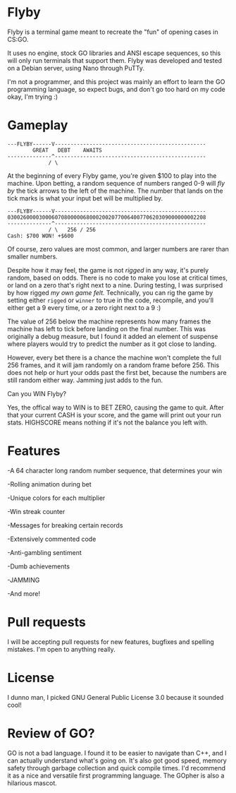 # Flyby
Flyby is a terminal game meant to recreate the "fun" of opening cases in CS:GO.

It uses no engine, stock GO libraries and ANSI escape sequences, so this will only run terminals that support them. Flyby was developed and tested on a Debian server, using Nano through PuTTy.


I'm not a programmer, and this project was mainly an effort to learn the GO programming language, so expect bugs, and don't go too hard on my code okay, I'm trying :)

# Gameplay
```
---FLYBY------V------------------------------------------------
        GREAT   DEBT    AWAITS
--------------^------------------------------------------------
             / \
```
At the beginning of every Flyby game, you're given $100 to play into the machine. Upon betting, a random sequence of numbers ranged 0-9 will _fly by_ the tick arrows to the left of the machine. The number that lands on the tick marks is what your input bet will be multiplied by.
```
---FLYBY------V------------------------------------------------
030026000030006070800000680002002077006400770620309000000002208
--------------^------------------------------------------------
             / \   256 / 256
Cash: $700 WON! +$600
```
Of course, zero values are most common, and larger numbers are rarer than smaller numbers. 

Despite how it may feel, the game is not _rigged_ in any way, it's purely random, based on odds. There is no code to make you lose at critical times, or land on a zero that's right next to a nine. During testing, I was surprised by how rigged _my own game felt._ Technically, you can rig the game by setting either ```rigged``` or ```winner``` to true in the code, recompile, and you'll either get a 9 every time, or a zero right next to a 9 :)

The value of 256 below the machine represents how many frames the machine has left to tick before landing on the final number. This was originally a debug measure, but I found it added an element of suspense where players would try to predict the number as it got close to landing.

However, every bet there is a chance the machine won't complete the full 256 frames, and it will jam randomly on a random frame before 256. This does not help or hurt your odds past the first bet, because the numbers are still random either way. Jamming just adds to the fun.

Can you WIN Flyby?

Yes, the offical way to WIN is to BET ZERO, causing the game to quit. After that your current CASH is your score, and the game will print out your run stats. HIGHSCORE means nothing if it's not the balance you left with.

# Features
-A 64 character long random number sequence, that determines your win

-Rolling animation during bet

-Unique colors for each multiplier

-Win streak counter

-Messages for breaking certain records

-Extensively commented code

-Anti-gambling sentiment

-Dumb achievements

-JAMMING

-And more!

# Pull requests
I will be accepting pull requests for new features, bugfixes and spelling mistakes. I'm open to anything really.

# License
I dunno man, I picked GNU General Public License 3.0 because it sounded cool!

# Review of GO?
GO is not a bad language. I found it to be easier to navigate than C++, and I can actually understand what's going on. It's also got good speed, memory safety through garbage collection and quick compile times. I'd recommend it as a nice and versatile first programming language. The GOpher is also a hilarious mascot.
